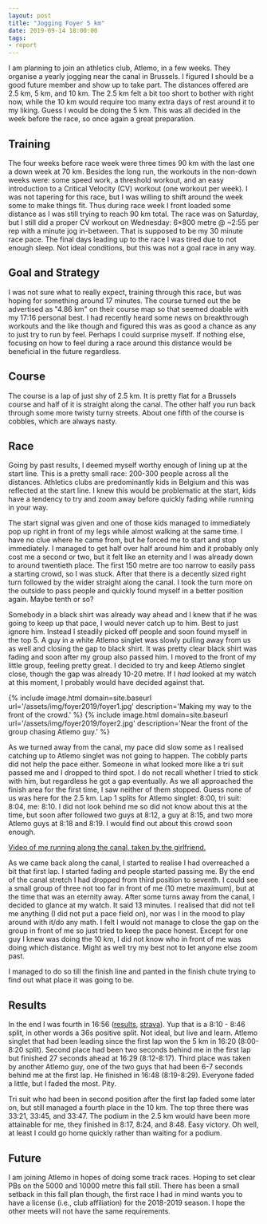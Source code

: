 ```yaml
---
layout: post
title: "Jogging Foyer 5 km"
date: 2019-09-14 18:00:00
tags:
- report
---
```


I am planning to join an athletics club, Atlemo, in a few weeks. They organise
a yearly jogging near the canal in Brussels. I figured I should be a good
future member and show up to take part. The distances offered are 2.5 km, 5 km,
and 10 km. The 2.5 km felt a bit too short to bother with right now, while the
10 km would require too many extra days of rest around it to my liking. Guess I
would be doing the 5 km. This was all decided in the week before the race, so
once again a great preparation.

## Training

The four weeks before race week were three times 90 km with the last one a down
week at 70 km. Besides the long run, the workouts in the non-down weeks were:
some speed work, a threshold workout, and an easy introduction to a Critical
Velocity (CV) workout (one workout per week). I was not tapering for this race,
but I was willing to shift around the week some to make things fit. Thus during
race week I front loaded some distance as I was still trying to reach 90 km
total. The race was on Saturday, but I still did a proper CV workout on
Wednesday: 6×800 metre @ ~2:55 per rep with a minute jog in-between. That is
supposed to be my 30 minute race pace. The final days leading up to the race I
was tired due to not enough sleep. Not ideal conditions, but this was not a
goal race in any way.

## Goal and Strategy

I was not sure what to really expect, training through this race, but was
hoping for something around 17 minutes. The course turned out the be advertised
as "4.86 km" on their course map so that seemed doable with my 17:16 personal
best. I had recently heard some news on breakthrough workouts and the like
though and figured this was as good a chance as any to just try to run by feel.
Perhaps I could surprise myself. If nothing else, focusing on how to feel
during a race around this distance would be beneficial in the future
regardless.

## Course

The course is a lap of just shy of 2.5 km. It is pretty flat for a Brussels
course and half of it is straight along the canal. The other half you run back
through some more twisty turny streets. About one fifth of the course is
cobbles, which are always nasty.

## Race

Going by past results, I deemed myself worthy enough of lining up at the start
line. This is a pretty small race: 200-300 people across all the distances.
Athletics clubs are predominantly kids in Belgium and this was reflected at the
start line. I knew this would be problematic at the start, kids have a tendency
to try and zoom away before quickly fading while running in your way.

The start signal was given and one of those kids managed to immediately pop up
right in front of my legs while almost walking at the same time. I have no clue
where he came from, but he forced me to start and stop immediately. I managed
to get half over half around him and it probably only cost me a second or two,
but it felt like an eternity and I was already down to around twentieth place.
The first 150 metre are too narrow to easily pass a starting crowd, so I was
stuck.  After that there is a decently sized right turn followed by the wider
straight along the canal. I took the turn more on the outside to pass people
and quickly found myself in a better position again. Maybe tenth or so?

Somebody in a black shirt was already way ahead and I knew that if he was going
to keep up that pace, I would never catch up to him. Best to just ignore him.
Instead I steadily picked off people and soon found myself in the top 5. A guy
in a white Atlemo singlet was slowly pulling away from us as well and closing
the gap to black shirt. It was pretty clear black shirt was fading and soon
after my group also passed him. I moved to the front of my little group,
feeling pretty great. I decided to try and keep Atlemo singlet close, though
the gap was already 10-20 metre. If I _had_ looked at my watch at this moment,
I probably would have decided against that.

{% include image.html domain=site.baseurl url='/assets/img/foyer2019/foyer1.jpg' description='Making my way to the front of the crowd.' %}
{% include image.html domain=site.baseurl url='/assets/img/foyer2019/foyer2.jpg' description='Near the front of the group chasing Atlemo guy.' %}

As we turned away from the canal, my pace did slow some as I realised catching
up to Atlemo singlet was not going to happen. The cobbly parts did not help the
pace either. Someone in what looked more like a tri suit passed me and I
dropped to third spot. I do not recall whether I tried to stick with him, but
regardless he got a gap eventually. As we all approached the finish area for
the first time, I saw neither of them stopped. Guess none of us was here for
the 2.5 km. Lap 1 splits for Atlemo singlet: 8:00, tri suit: 8:04, me: 8:10. I
did not look behind me so did not know about this at the time, but soon after
followed two guys at 8:12, a guy at 8:15, and two more Atlemo guys at 8:18 and
8:19. I would find out about this crowd soon enough.

[Video of me running along the canal, taken by the girlfriend.](https://youtu.be/1MclfFABIPk)

As we came back along the canal, I started to realise I had overreached a bit
that first lap. I started fading and people started passing me. By the end of
the canal stretch I had dropped from third position to seventh. I could see a
small group of three not too far in front of me (10 metre maximum), but at the
time that was an eternity away. After some turns away from the canal, I decided
to glance at my watch. It said 13 minutes. I realised that did not tell me
anything (I did not put a pace field on), nor was I in the mood to play around
with it/do any math. I felt I would not manage to close the gap on the group in
front of me so just tried to keep the pace honest. Except for one guy I knew
was doing the 10 km, I did not know who in front of me was doing which
distance. Might as well try my best not to let anyone else zoom past.

I managed to do so till the finish line and panted in the finish chute trying
to find out what place it was going to be.

## Results

In the end I was fourth in 16:56 ([results], [strava]). Yup that is a 8:10 -
8:46 split, in other words a 36s positive split. Not ideal, but live and learn.
Atlemo singlet that had been leading since the first lap won the 5 km in 16:20
(8:00-8:20 split).  Second place had been two seconds behind me in the first
lap but finished 27 seconds ahead at 16:29 (8:12-8:17). Third place was taken
by another Atlemo guy, one of the two guys that had been 6-7 seconds behind me
at the first lap.  He finished in 16:48 (8:19-8:29). Everyone faded a little,
but I faded the most. Pity.

Tri suit who had been in second position after the first lap faded some later
on, but still managed a fourth place in the 10 km. The top three there was
33:21, 33:45, and 33:47. The podium in the 2.5 km would have been more
attainable for me, they finished in 8:17, 8:24, and 8:48. Easy victory. Oh
well, at least I could go home quickly rather than waiting for a podium.

## Future

I am joining Atlemo in hopes of doing some track races. Hoping to set clear PBs
on the 5000 and 10000 metre this fall still. There has been a small setback in
this fall plan though, the first race I had in mind wants you to have a license
(i.e., club affiliation) for the 2018-2019 season. I hope the other meets will
not have the same requirements.

[results]: https://www.hopasports.com/nl/event/jogging-foyer-2019/results?race=2
[strava]: https://www.strava.com/activities/2707660771
